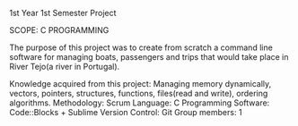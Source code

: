 1st Year 1st Semester Project

SCOPE: C PROGRAMMING

The purpose of this project was to create from scratch a command line software for managing boats, passengers and trips that would take place in River Tejo(a river in Portugal). 

Knowledge acquired from this project: Managing memory dynamically, vectors, pointers, structures, functions, files(read and write), ordering algorithms. 
Methodology: Scrum 
Language: C Programming 
Software: Code::Blocks + Sublime 
Version Control: Git 
Group members: 1
